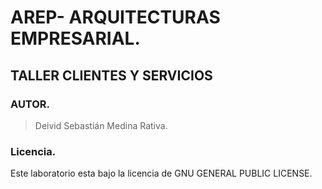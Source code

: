 # AREP- ARQUITECTURAS EMPRESARIAL.

## TALLER CLIENTES Y SERVICIOS

### AUTOR.

> Deivid Sebastián Medina Rativa.

### Licencia.

Este laboratorio esta bajo la licencia de GNU GENERAL PUBLIC LICENSE.
